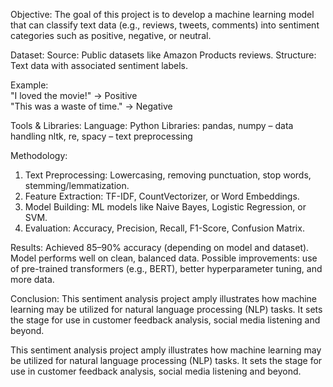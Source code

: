 Objective:
The goal of this project is to develop a machine learning model that can classify text data (e.g., reviews, tweets, comments) into sentiment categories such as positive, negative, or neutral.

Dataset:
Source: Public datasets like Amazon Products reviews.
Structure: Text data with associated sentiment labels.
  
Example:  
"I loved the movie!" → Positive  
"This was a waste of time." → Negative  
  
Tools & Libraries:
Language: Python
Libraries: pandas, numpy – data handling
nltk, re, spacy – text preprocessing

Methodology:
1. Text Preprocessing: Lowercasing, removing punctuation, stop words, stemming/lemmatization.
2. Feature Extraction: TF-IDF, CountVectorizer, or Word Embeddings.
3. Model Building: ML models like Naive Bayes, Logistic Regression, or SVM.
4. Evaluation: Accuracy, Precision, Recall, F1-Score, Confusion Matrix.

Results:
Achieved 85–90% accuracy (depending on model and dataset).
Model performs well on clean, balanced data.
Possible improvements: use of pre-trained transformers (e.g., BERT), better hyperparameter tuning, and more data.

Conclusion:
This sentiment analysis project amply illustrates how machine learning may be utilized for natural language processing (NLP) tasks. It sets the stage for use in customer feedback analysis, social media listening and beyond.

This sentiment analysis project amply illustrates how machine learning may be utilized for natural language processing (NLP) tasks. It sets the stage for use in customer feedback analysis, social media listening and beyond.
